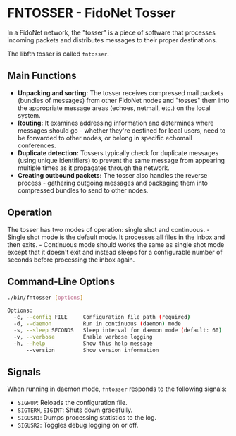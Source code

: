# FNTOSSER - FidoNet Tosser

In a FidoNet network, the "tosser" is a piece of software that processes incoming packets and distributes messages to their proper destinations.

The libftn tosser is called `fntosser`.

## Main Functions

- **Unpacking and sorting:** The tosser receives compressed mail packets (bundles of messages) from other FidoNet nodes and "tosses" them into the appropriate message areas (echoes, netmail, etc.) on the local system.
- **Routing:** It examines addressing information and determines where messages should go - whether they're destined for local users, need to be forwarded to other nodes, or belong in specific echomail conferences.
- **Duplicate detection:** Tossers typically check for duplicate messages (using unique identifiers) to prevent the same message from appearing multiple times as it propagates through the network.
- **Creating outbound packets:** The tosser also handles the reverse process - gathering outgoing messages and packaging them into compressed bundles to send to other nodes.

## Operation

The tosser has two modes of operation: single shot and continuous.
    - Single shot mode is the default mode. It processes all files in
	  the inbox and then exits.
    - Continuous mode should works the same as single shot mode 
	  except that it doesn't exit and instead sleeps for a 
	  configurable number of seconds before processing the inbox
	  again.

## Command-Line Options

```bash
./bin/fntosser [options]

Options:
  -c, --config FILE     Configuration file path (required)
  -d, --daemon          Run in continuous (daemon) mode
  -s, --sleep SECONDS   Sleep interval for daemon mode (default: 60)
  -v, --verbose         Enable verbose logging
  -h, --help            Show this help message
      --version         Show version information
```

## Signals

When running in daemon mode, `fntosser` responds to the following signals:

- `SIGHUP`: Reloads the configuration file.
- `SIGTERM`, `SIGINT`: Shuts down gracefully.
- `SIGUSR1`: Dumps processing statistics to the log.
- `SIGUSR2`: Toggles debug logging on or off.